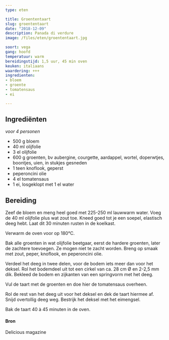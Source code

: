```yaml
---
type: eten

title: Groententaart
slug: groententaart
date: "2018-12-09"
description: Panada di verdure
image: /files/eten/groententaart.jpg

soort: vega
gang: hoofd
temperatuur: warm
bereidingstijd: 1,5 uur, 45 min oven
keuken: italiaans
waardering: +++
ingredienten:
- bloem
- groente
- tomatensaus
- ei

---
```


## Ingrediënten

*voor 4 personen*

* 500 g bloem
* 40 ml olijfolie
* 3 el olijfolie
* 600 g groenten, bv aubergine, courgette, aardappel, wortel, doperwtjes, boontjes, uien, in stukjes gesneden
* 1 teen knoflook, geperst
* peperoncini olie
* 4 el tomatensaus
* 1 ei, losgeklopt met 1 el water

## Bereiding

Zeef de bloem en meng heel goed met 225-250 ml lauwwarm water. Voeg de 40 ml olijfolie plus wat zout toe. Kneed goed tot je een soepel, elastisch deeg hebt. Laat dit 30 minuten rusten in de koelkast.

Verwarm de oven voor op 180°C.

Bak alle groenten in wat olijfolie beetgaar, eerst de hardere groenten, later de zachtere toevoegen. Ze mogen niet te zacht worden. Breng op smaak met zout, peper, knoflook, en peperoncini olie.

Verdeel het deeg in twee delen, voor de bodem iets meer dan voor het deksel. Rol het bodemdeel uit tot een cirkel van ca. 28 cm Ø en 2-2,5 mm dik. Bekleed de bodem en zijkanten van een springvorm met het deeg.

Vul de taart met de groenten en doe hier de tomatensaus overheen.

Rol de rest van het deeg uit voor het deksel en dek de taart hiermee af. Snijd overtollig deeg weg. Bestrijk het deksel met het eimengsel.

Bak de taart 40 à 45 minuten in de oven.

#### Bron

Delicious magazine

